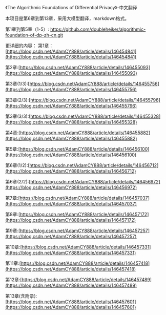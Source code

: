 《The Algorithmic Foundations of Differential Privacy》-中文翻译

本项目是第6章到第13章，采用大模型翻译，markdown格式。

第1章到第5章（1-5）: https://github.com/doubleheiker/algorithmic-foundation-of-dp-zh-cn.git

更详细的内容：
第1章：[https://blog.csdn.net/AdamCY888/article/details/146454841](https://blog.csdn.net/AdamCY888/article/details/146454841)

第2章:[https://blog.csdn.net/AdamCY888/article/details/146455093](https://blog.csdn.net/AdamCY888/article/details/146455093)

第3章(1/3):[https://blog.csdn.net/AdamCY888/article/details/146455756](https://blog.csdn.net/AdamCY888/article/details/146455756)

第3章(2/3):[https://blog.csdn.net/AdamCY888/article/details/146455796](https://blog.csdn.net/AdamCY888/article/details/146455796)

第3章(3/3):[https://blog.csdn.net/AdamCY888/article/details/146455328](https://blog.csdn.net/AdamCY888/article/details/146455328)

第4章:[https://blog.csdn.net/AdamCY888/article/details/146455882](https://blog.csdn.net/AdamCY888/article/details/146455882)

第5章:[https://blog.csdn.net/AdamCY888/article/details/146456100](https://blog.csdn.net/AdamCY888/article/details/146456100)

第6章(1/2):[https://blog.csdn.net/AdamCY888/article/details/146456712](https://blog.csdn.net/AdamCY888/article/details/146456712)

第6章(2/2):[https://blog.csdn.net/AdamCY888/article/details/146456972](https://blog.csdn.net/AdamCY888/article/details/146456972)

第7章:[https://blog.csdn.net/AdamCY888/article/details/146457037](https://blog.csdn.net/AdamCY888/article/details/146457037)

第8章:[https://blog.csdn.net/AdamCY888/article/details/146457172](https://blog.csdn.net/AdamCY888/article/details/146457172)

第9章:[https://blog.csdn.net/AdamCY888/article/details/146457257](https://blog.csdn.net/AdamCY888/article/details/146457257)

第10章:[https://blog.csdn.net/AdamCY888/article/details/146457331](https://blog.csdn.net/AdamCY888/article/details/146457331)

第11章:[https://blog.csdn.net/AdamCY888/article/details/146457418](https://blog.csdn.net/AdamCY888/article/details/146457418)

第12章:[https://blog.csdn.net/AdamCY888/article/details/146457489](https://blog.csdn.net/AdamCY888/article/details/146457489)

第13章(含附录):[https://blog.csdn.net/AdamCY888/article/details/146457601](https://blog.csdn.net/AdamCY888/article/details/146457601)
